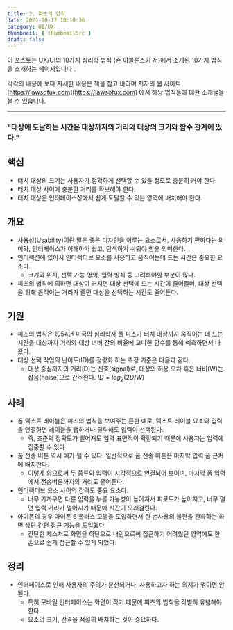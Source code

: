 ```yaml
---
title: 2. 피츠의 법칙
date: 2021-10-17 18:10:36
category: UI/UX
thumbnail: { thumbnailSrc }
draft: false
---
```


이 포스트는 UX/UI의 10가지 심리학 법칙 (존 야블론스키 저)에서 소개된 10가지 법칙을 소개하는 페이지입니다 .

각각의 내용에 보다 자세한 내용은 책을 참고 바라며 저자의 웹 사이트 [https://lawsofux.com](https://lawsofux.com) 에서 해당 법칙들에 대한 소개글을 볼 수 있습니다.

---

### **"대상에 도달하는 시간은 대상까지의 거리와 대상의 크기와 함수 관계에 있다."**

## 핵심

- 터치 대상의 크기는 사용자가 정확하게 선택할 수 있을 정도로 충분히 커야 한다.
- 터치 대상 사이에 충분한 거리를 확보해야 한다.
- 터치 대상은 인터페이스상에서 쉽게 도달할 수 있는 영역에 배치해야 한다.

## 개요

- 사용성(Usability)이란 말은 좋은 디자인을 이루는 요소로서, 사용하기 편하다는 의미와, 인터페이스가 이해하기 쉽고, 탐색하기 쉬워야 함을 의미한다.
- 인터랙션에 있어서 인터랙티브 요소를 사용하고 움직이는데 드는 시간은 중요한 요소다.
  - 크기와 위치, 선택 가능 영역, 입력 방식 등 고려해야할 부분이 많다.
- 피츠의 법칙에 의하면 대상이 커지면 대상 선택에 드는 시간이 줄어들며, 대상 선택을 위해 움직이는 거리가 줄면 대상을 선택하는 시간도 줄어든다.

## 기원

- 피츠의 법칙은 1954년 미국의 심리학자 폴 피츠가 터치 대상까지 움직이는 데 드는 시간을 대상까지 거리와 대상 너비 간의 비율에 고나한 함수를 통해 예측하면서 나왔다.
- 대상 선택 작업의 난이도(ID)를 정량화 하는 측정 기준은 다음과 같다.
  - 대상 중심까지의 거리(D)는 신호(signal)로, 대상의 허용 오차 혹은 너비(W)는 잡음(noise)으로 간주한다.
    $ID = log_2(2D/W)$

## 사례

- 폼 텍스트 레이블은 피츠의 법칙을 보여주는 흔한 예로, 텍스트 레이블 요소와 입력을 연결하면 레이블을 탭하거나 클릭해도 입력이 선택된다.
  - 즉, 조준의 정확도가 떨어져도 입력 표면적이 확장되기 때문에 사용자는 입력에 집중할 수 있다.
- 폼 전송 버튼 역시 예가 될 수 있다. 일반적으로 폼 전송 버튼은 마지막 입력 폼 근처에 배치한다.
  - 이렇게 함으로써 두 종류의 입력이 시각적으로 연결되어 보이며, 마지막 폼 입력에서 전송버튼까지의 거리도 줄어든다.
- 인터랙티브 요소 사이의 간격도 중요 요소다.
  - 너무 가까우면 다른 입력을 누를 가능성이 높아져서 피로도가 높아지고, 너무 멀면 입력 거리가 멀어지기 때문에 시간이 오래걸린다.
- 아이폰의 경우 아이폰 6 플러스 모델을 도입하면서 한 손사용의 불편을 완화하는 화면 상단 간편 접근 기능을 도입했다.
  - 간단한 제스처로 화면을 하단으로 내림으로써 접근하기 어려웠던 영역에도 한 손으로 쉽게 접근할 수 있게 되었다.

## 정리

- 인터페이스로 인해 사용자의 주의가 분산되거나, 사용하고자 하는 의지가 꺾이면 안된다.
  - 특히 모바일 인터페이스는 화면이 작기 때문에 피츠의 법칙을 각별히 유념해야 한다.
  - 요소의 크기, 간격을 적절히 배치하는 것이 중요하다.
